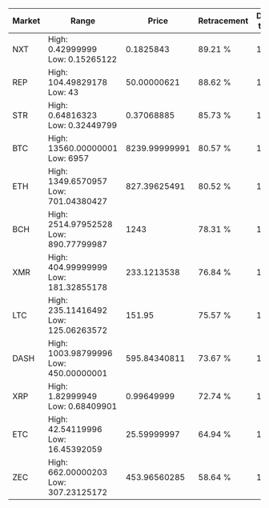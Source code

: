 | Market | Range | Price| Retracement | Doubles to 50% |
| --- | --- | --- | --- | --- |
| NXT | High: 0.42999999<br />Low: 0.15265122 | 0.1825843 | 89.21 % | 1.60 |
| REP | High: 104.49829178<br />Low: 43 | 50.00000621 | 88.62 % | 1.47 |
| STR | High: 0.64816323<br />Low: 0.32449799 | 0.37068885 | 85.73 % | 1.31 |
| BTC | High: 13560.00000001<br />Low: 6957 | 8239.99999991 | 80.57 % | 1.24 |
| ETH | High: 1349.6570957<br />Low: 701.04380427 | 827.39625491 | 80.52 % | 1.24 |
| BCH | High: 2514.97952528<br />Low: 890.77799987 | 1243 | 78.31 % | 1.37 |
| XMR | High: 404.99999999<br />Low: 181.32855178 | 233.1213538 | 76.84 % | 1.26 |
| LTC | High: 235.11416492<br />Low: 125.06263572 | 151.95 | 75.57 % | 1.19 |
| DASH | High: 1003.98799996<br />Low: 450.00000001 | 595.84340811 | 73.67 % | 1.22 |
| XRP | High: 1.82999949<br />Low: 0.68409901 | 0.99649999 | 72.74 % | 1.26 |
| ETC | High: 42.54119996<br />Low: 16.45392059 | 25.59999997 | 64.94 % | 1.15 |
| ZEC | High: 662.00000203<br />Low: 307.23125172 | 453.96560285 | 58.64 % | 1.07 |
